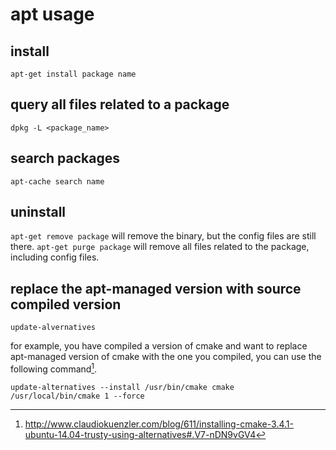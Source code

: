 # apt usage

## install

    apt-get install package name

## query all files related to a package

    dpkg -L <package_name>

## search packages

    apt-cache search name

## uninstall
`apt-get remove package` will remove the binary, but the config files are still there.
`apt-get purge package` will remove all files related to the package, including config files.

## replace the apt-managed version with source compiled version

    update-alvernatives

for example, you have compiled a version of cmake and want to replace apt-managed version
of cmake with the one you compiled, you can use the following command[^1].


    update-alternatives --install /usr/bin/cmake cmake /usr/local/bin/cmake 1 --force

[^1]: http://www.claudiokuenzler.com/blog/611/installing-cmake-3.4.1-ubuntu-14.04-trusty-using-alternatives#.V7-nDN9vGV4
